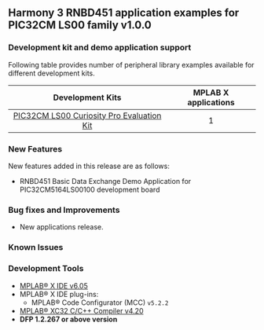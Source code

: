 ﻿## Harmony 3 RNBD451 application examples for PIC32CM LS00 family  v1.0.0

### Development kit and demo application support

Following table provides number of peripheral library examples available for different development kits.

| Development Kits  | MPLAB X applications |
|:-----------------:|:-------------------:|
| [PIC32CM LS00 Curiosity Pro Evaluation Kit]()  | 1 |

### New Features

New features added in this release are as follows:

- RNBD451 Basic Data Exchange Demo Application for PIC32CM5164LS00100 development board


### Bug fixes and Improvements
- New applications release.


### Known Issues


### Development Tools

- [MPLAB® X IDE v6.05](https://www.microchip.com/mplab/mplab-x-ide)
- MPLAB® X IDE plug-ins:
  - MPLAB® Code Configurator (MCC) `v5.2.2`
- [MPLAB® XC32 C/C++ Compiler v4.20](https://www.microchip.com/mplab/compilers)
- **DFP 1.2.267 or above version**

